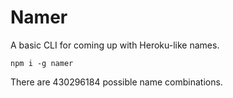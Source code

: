 # Namer

A basic CLI for coming up with Heroku-like names.

    npm i -g namer

There are 430296184 possible name combinations.
